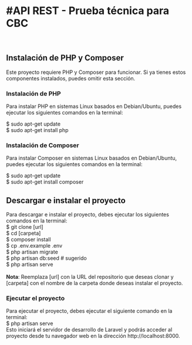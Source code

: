 <h1>#API REST - Prueba técnica para CBC</h1><br>
<h2>Instalación de PHP y Composer</h2>
Este proyecto requiere PHP y Composer para funcionar. Si ya tienes estos componentes instalados, puedes omitir esta sección.<br>

<h3>Instalación de PHP</h3>
Para instalar PHP en sistemas Linux basados en Debian/Ubuntu, puedes ejecutar los siguientes comandos en la terminal:<br>

$ sudo apt-get update<br>
$ sudo apt-get install php<br>
<h3>Instalación de Composer</h3>
Para instalar Composer en sistemas Linux basados en Debian/Ubuntu, puedes ejecutar los siguientes comandos en la terminal:<br>

$ sudo apt-get update<br>
$ sudo apt-get install composer<br>
<h2>Descargar e instalar el proyecto</h2>
Para descargar e instalar el proyecto, debes ejecutar los siguientes comandos en la terminal:<br>
$ git clone [url]<br>
$ cd [carpeta]<br>
$ composer install<br>
$ cp .env.example .env<br>
$ php artisan migrate<br>
$ php artisan db:seed # sugerido<br>
$ php artisan serve<br>
<br><strong>Nota</strong>: Reemplaza [url] con la URL del repositorio que deseas clonar y [carpeta] con el nombre de la carpeta donde deseas instalar el proyecto.<br>

<h3>Ejecutar el proyecto</h3>
Para ejecutar el proyecto, debes ejecutar el siguiente comando en la terminal:<br>
$ php artisan serve<br>
Esto iniciará el servidor de desarrollo de Laravel y podrás acceder al proyecto desde tu navegador web en la dirección http://localhost:8000.
